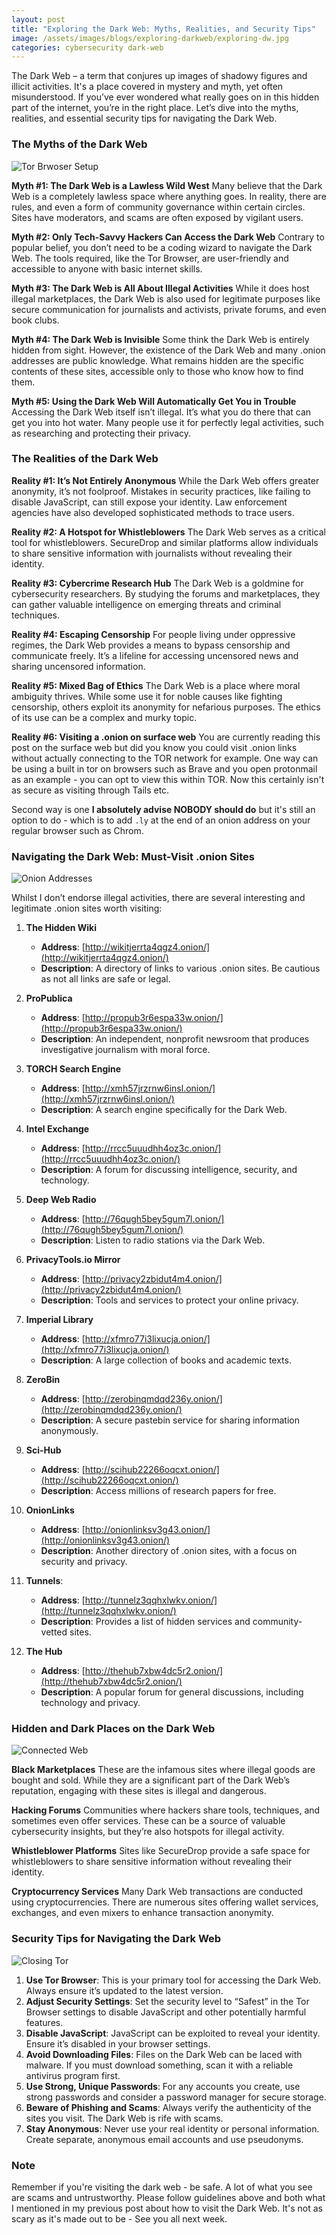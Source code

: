 ```yaml
---
layout: post
title: "Exploring the Dark Web: Myths, Realities, and Security Tips"
image: /assets/images/blogs/exploring-darkweb/exploring-dw.jpg
categories: cybersecurity dark-web
---
```


The Dark Web – a term that conjures up images of shadowy figures and illicit activities. It's a place covered in mystery and myth, yet often misunderstood. If you’ve ever wondered what really goes on in this hidden part of the internet, you’re in the right place. Let’s dive into the myths, realities, and essential security tips for navigating the Dark Web.

### The Myths of the Dark Web

![Tor Brwoser Setup](/assets/images/blogs/exploring-darkweb/exploring-dw.jpg)

**Myth #1: The Dark Web is a Lawless Wild West**
Many believe that the Dark Web is a completely lawless space where anything goes. In reality, there are rules, and even a form of community governance within certain circles. Sites have moderators, and scams are often exposed by vigilant users.

**Myth #2: Only Tech-Savvy Hackers Can Access the Dark Web**
Contrary to popular belief, you don’t need to be a coding wizard to navigate the Dark Web. The tools required, like the Tor Browser, are user-friendly and accessible to anyone with basic internet skills.

**Myth #3: The Dark Web is All About Illegal Activities**
While it does host illegal marketplaces, the Dark Web is also used for legitimate purposes like secure communication for journalists and activists, private forums, and even book clubs.

**Myth #4: The Dark Web is Invisible**
Some think the Dark Web is entirely hidden from sight. However, the existence of the Dark Web and many .onion addresses are public knowledge. What remains hidden are the specific contents of these sites, accessible only to those who know how to find them.

**Myth #5: Using the Dark Web Will Automatically Get You in Trouble**
Accessing the Dark Web itself isn’t illegal. It’s what you do there that can get you into hot water. Many people use it for perfectly legal activities, such as researching and protecting their privacy.

### The Realities of the Dark Web

**Reality #1: It’s Not Entirely Anonymous**
While the Dark Web offers greater anonymity, it’s not foolproof. Mistakes in security practices, like failing to disable JavaScript, can still expose your identity. Law enforcement agencies have also developed sophisticated methods to trace users.

**Reality #2: A Hotspot for Whistleblowers**
The Dark Web serves as a critical tool for whistleblowers. SecureDrop and similar platforms allow individuals to share sensitive information with journalists without revealing their identity.

**Reality #3: Cybercrime Research Hub**
The Dark Web is a goldmine for cybersecurity researchers. By studying the forums and marketplaces, they can gather valuable intelligence on emerging threats and criminal techniques.

**Reality #4: Escaping Censorship**
For people living under oppressive regimes, the Dark Web provides a means to bypass censorship and communicate freely. It’s a lifeline for accessing uncensored news and sharing uncensored information.

**Reality #5: Mixed Bag of Ethics**
The Dark Web is a place where moral ambiguity thrives. While some use it for noble causes like fighting censorship, others exploit its anonymity for nefarious purposes. The ethics of its use can be a complex and murky topic.

**Reality #6: Visiting a .onion on surface web**
You are currently reading this post on the surface web but did you know you could visit .onion links without actually connecting to the TOR network for example. One way can be using a built in tor on browsers such as Brave and you open protonmail as an example - you can opt to view this within TOR. Now this certainly isn't as secure as visiting through Tails etc. 

Second way is one **I absolutely advise NOBODY should do** but it's still an option to do - which is to add `.ly` at the end of an onion address on your regular browser such as Chrom.

### Navigating the Dark Web: Must-Visit .onion Sites

![Onion Addresses](/assets/images/blogs/exploring-darkweb/onion-addresses.jpg)

Whilst I don’t endorse illegal activities, there are several interesting and legitimate .onion sites worth visiting:

1. **The Hidden Wiki**
   - **Address**: [http://wikitjerrta4qgz4.onion/](http://wikitjerrta4qgz4.onion/)
   - **Description**: A directory of links to various .onion sites. Be cautious as not all links are safe or legal.

2. **ProPublica**
   - **Address**: [http://propub3r6espa33w.onion/](http://propub3r6espa33w.onion/)
   - **Description**: An independent, nonprofit newsroom that produces investigative journalism with moral force.

3. **TORCH Search Engine**
   - **Address**: [http://xmh57jrzrnw6insl.onion/](http://xmh57jrzrnw6insl.onion/)
   - **Description**: A search engine specifically for the Dark Web.

4. **Intel Exchange**
   - **Address**: [http://rrcc5uuudhh4oz3c.onion/](http://rrcc5uuudhh4oz3c.onion/)
   - **Description**: A forum for discussing intelligence, security, and technology.

5. **Deep Web Radio**
   - **Address**: [http://76qugh5bey5gum7l.onion/](http://76qugh5bey5gum7l.onion/)
   - **Description**: Listen to radio stations via the Dark Web.

6. **PrivacyTools.io Mirror**
   - **Address**: [http://privacy2zbidut4m4.onion/](http://privacy2zbidut4m4.onion/)
   - **Description**: Tools and services to protect your online privacy.

7. **Imperial Library**
   - **Address**: [http://xfmro77i3lixucja.onion/](http://xfmro77i3lixucja.onion/)
   - **Description**: A large collection of books and academic texts.

8. **ZeroBin**
   - **Address**: [http://zerobinqmdqd236y.onion/](http://zerobinqmdqd236y.onion/)
   - **Description**: A secure pastebin service for sharing information anonymously.

9. **Sci-Hub**
   - **Address**: [http://scihub22266oqcxt.onion/](http://scihub22266oqcxt.onion/)
   - **Description**: Access millions of research papers for free.

10. **OnionLinks**
    - **Address**: [http://onionlinksv3g43.onion/](http://onionlinksv3g43.onion/)
    - **Description**: Another directory of .onion sites, with a focus on security and privacy.

11. **Tunnels**: 
    - **Address**: [http://tunnelz3qqhxlwkv.onion/](http://tunnelz3qqhxlwkv.onion/)
    - **Description**: Provides a list of hidden services and community-vetted sites.

12. **The Hub**
    - **Address**: [http://thehub7xbw4dc5r2.onion/](http://thehub7xbw4dc5r2.onion/)
    - **Description**: A popular forum for general discussions, including technology and privacy.

### Hidden and Dark Places on the Dark Web

![Connected Web](/assets/images/blogs/exploring-darkweb/connected-web.jpg)

**Black Marketplaces**
These are the infamous sites where illegal goods are bought and sold. While they are a significant part of the Dark Web’s reputation, engaging with these sites is illegal and dangerous.

**Hacking Forums**
Communities where hackers share tools, techniques, and sometimes even offer services. These can be a source of valuable cybersecurity insights, but they’re also hotspots for illegal activity.

**Whistleblower Platforms**
Sites like SecureDrop provide a safe space for whistleblowers to share sensitive information without revealing their identity.

**Cryptocurrency Services**
Many Dark Web transactions are conducted using cryptocurrencies. There are numerous sites offering wallet services, exchanges, and even mixers to enhance transaction anonymity.

### Security Tips for Navigating the Dark Web

![Closing Tor](/assets/images/blogs/exploring-darkweb/closing-tor.jpg)

1. **Use Tor Browser**: This is your primary tool for accessing the Dark Web. Always ensure it’s updated to the latest version.
2. **Adjust Security Settings**: Set the security level to “Safest” in the Tor Browser settings to disable JavaScript and other potentially harmful features.
3. **Disable JavaScript**: JavaScript can be exploited to reveal your identity. Ensure it’s disabled in your browser settings.
4. **Avoid Downloading Files**: Files on the Dark Web can be laced with malware. If you must download something, scan it with a reliable antivirus program first.
5. **Use Strong, Unique Passwords**: For any accounts you create, use strong passwords and consider a password manager for secure storage.
6. **Beware of Phishing and Scams**: Always verify the authenticity of the sites you visit. The Dark Web is rife with scams.
7. **Stay Anonymous**: Never use your real identity or personal information. Create separate, anonymous email accounts and use pseudonyms.

### Note

Remember if you're visiting the dark web - be safe. A lot of what you see are scams and untrustworthy. Please follow guidelines above and both what I mentioned in my previous post about how to visit the Dark Web. It's not as scary as it's made out to be - See you all next week. 